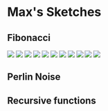 # Max's Sketches

## Fibonacci
![](Max/fib_01.png)
![](Max/fib_02.png)
![](Max/fib_03.png)
![](Max/fib_04.png)
![](Max/fib_05.png)
![](Max/fib_06.png)
![](Max/schets_random_01.png)
![](Max/schets_random_02.png)
![](Max/schets_random_03.png)
![](Max/schets_random_04.png)
![](Max/schets_random_05.png)


## Perlin Noise

## Recursive functions
            
